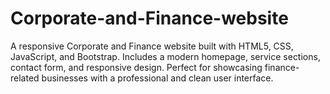 # Corporate-and-Finance-website
A responsive Corporate and Finance website built with HTML5, CSS, JavaScript, and Bootstrap. Includes a modern homepage, service sections, contact form, and responsive design. Perfect for showcasing finance-related businesses with a professional and clean user interface.
